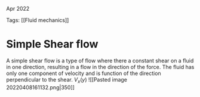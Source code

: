  Apr 2022
  

Tags: [[Fluid mechanics]]

# Simple Shear flow
A simple shear flow is a type of flow where there a constant shear on a  fluid in one direction, resulting in a flow in the direction of the force. The fluid has only one component of velocity and is function of the direction perpendicular to the shear.   $V_x(y)$
  ![[Pasted image 20220408161132.png|350]]

